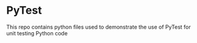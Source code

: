 # PyTest
This repo contains python files used to demonstrate the use of PyTest for unit testing Python code
